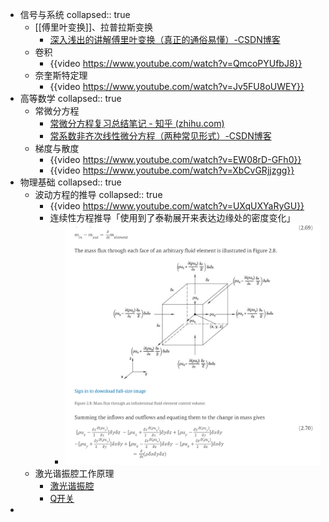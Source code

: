 - 信号与系统
  collapsed:: true
	- [[傅里叶变换]]、拉普拉斯变换
		- [深入浅出的讲解傅里叶变换（真正的通俗易懂）-CSDN博客](https://blog.csdn.net/l494926429/article/details/51818012)
	- 卷积
		- {{video https://www.youtube.com/watch?v=QmcoPYUfbJ8}}
	- 奈奎斯特定理
		- {{video https://www.youtube.com/watch?v=Jv5FU8oUWEY}}
- 高等数学
  collapsed:: true
	- 常微分方程
		- [常微分方程复习总结笔记 - 知乎 (zhihu.com)](https://zhuanlan.zhihu.com/p/625101002)
		- [常系数非齐次线性微分方程（两种常见形式）-CSDN博客](https://blog.csdn.net/SanyHo/article/details/106065374)
	- 梯度与散度
		- {{video https://www.youtube.com/watch?v=EW08rD-GFh0}}
		- {{video https://www.youtube.com/watch?v=XbCvGRjjzgg}}
- 物理基础
  collapsed:: true
	- 波动方程的推导
	  collapsed:: true
		- {{video https://www.youtube.com/watch?v=UXqUXYaRyGU}}
		- 连续性方程推导「使用到了泰勒展开来表达边缘处的密度变化」
			- ![image.png](../assets/image_1726170493095_0.png)
	- 激光谐振腔工作原理
		- [激光谐振腔](https://blog.csdn.net/HiWangWenBing/article/details/128054137#:~:text=%E8%B0%90%E6%8C%AF%E8%85%94%E7%94%B1%E5%A6%82%E4%B8%8B%E7%BB%84%E4%BB%B6,%E4%BD%BF%E4%B9%8B%E6%BB%A1%E8%B6%B3%E9%98%88%E5%80%BC%E6%9D%A1%E4%BB%B6%E3%80%82)
		- [Q开关](https://blog.csdn.net/HiWangWenBing/article/details/125819240)
-